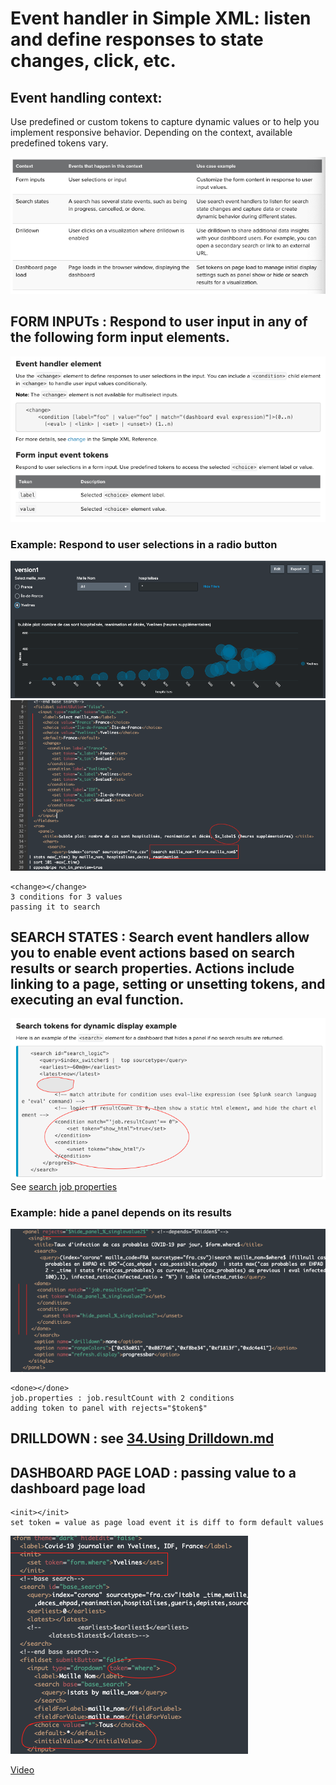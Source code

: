 # Event handler in Simple XML: listen and define responses to state changes, click, etc.
## Event handling context:
Use predefined or custom tokens to capture dynamic values or to help you implement responsive behavior. Depending on the context, available predefined tokens vary.

![](image./event_handling_context.png)

## FORM INPUTs : Respond to user input in any of the following form input elements.
![](image./eh_forminputs.png)
### Example: Respond to user selections in a radio button
![](image./eh_forminputs1.png)
![](image./eh_forminputs2.png)

	<change></change>
	3 conditions for 3 values
	passing it to search 

## SEARCH STATES : Search event handlers allow you to enable event actions based on search results or search properties. Actions include linking to a page, setting or unsetting tokens, and executing an eval function.
![](image./eh_search.png)
See [search job properties](https://docs.splunk.com/Documentation/Splunk/7.2.1/Search/ViewsearchjobpropertieswiththeJobInspector#Search_job_properties)
### Example: hide a panel depends on its results
![](image./eh_search1.png)

	<done></done>
	job.properties : job.resultCount with 2 conditions
	adding token to panel with rejects="$token$"

## DRILLDOWN : see [34.Using Drilldown.md](https://github.com/isabelle-le/Splunk-selflearning/blob/master/34.%20Using%20Drilldowns.md)
## DASHBOARD PAGE LOAD : passing value to a dashboard page load
	
	<init></init>
	set token = value as page load event it is diff to form default values
![](image./eh_dashboard.png)


[Video](https://www.youtube.com/watch?v=wQvWEbv1LXg)

